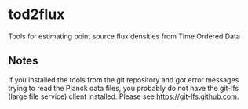 # tod2flux

Tools for estimating point source flux densities from Time Ordered Data

## Notes

If you installed the tools from the git repository and got error messages trying to read the Planck data files, you probably do not have the git-lfs (large file service) client installed. Please see https://git-lfs.github.com.
